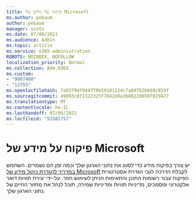 ```yaml
---
title: פיקוח על מידע של Microsoft
ms.author: pebaum
author: pebaum
manager: scotv
ms.date: 07/08/2021
ms.audience: Admin
ms.topic: article
ms.service: o365-administration
ROBOTS: NOINDEX, NOFOLLOW
localization_priority: Normal
ms.collection: Adm_O365
ms.custom:
- "9007400"
- "12355"
ms.openlocfilehash: 7a93f94f044779b59181124c7a60762b669c859f
ms.sourcegitcommit: 49093c0f1322325f7042e0a368022d650f029427
ms.translationtype: MT
ms.contentlocale: he-IL
ms.lasthandoff: 07/09/2021
ms.locfileid: "53381757"
---
```

# <a name="microsoft-information-governance"></a>פיקוח על מידע של Microsoft

יש צורך בפיקוח מידע כדי לסווג את נתוני הארגון שלך וכמה זמן הם נשמרים. השתמש [במדריך להגדרת ניהול מידע של Microsoft](https://admin.microsoft.com/AdminPortal/Home#/modernonboarding/migsetupguide) לקבלת הדרכה לגבי הגדרת אסטרטגיית הפיקוח עבור רשומות התוכן והתאימות הניתן לשימוש חוזר. על-ידי יצירת תוויות דואר אלקטרוני ומסמכים, מדיניות תוויות ומדיניות שמירה, תוכל לנהל את מחזור החיים של נתוני הארגון שלך.

